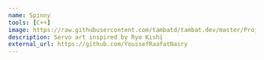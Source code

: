 ```yaml
---
name: Spinny
tools: [C++]
image: https://raw.githubusercontent.com/tambatd/tambat.dev/master/Projects/Spinny/Spin.PNG
description: Servo art inspired by Ryo Kishi
external_url: https://github.com/YoussefRaafatNasry
---
```

